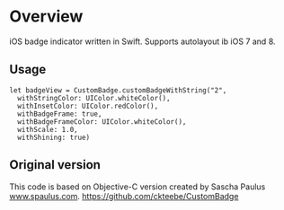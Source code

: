 # Overview

iOS badge indicator written in Swift. Supports autolayout ib iOS 7 and 8.

## Usage

    let badgeView = CustomBadge.customBadgeWithString("2",
      withStringColor: UIColor.whiteColor(),
      withInsetColor: UIColor.redColor(),
      withBadgeFrame: true,
      withBadgeFrameColor: UIColor.whiteColor(),
      withScale: 1.0,
      withShining: true)

## Original version

This code is based on Objective-C version created by Sascha Paulus www.spaulus.com.
https://github.com/ckteebe/CustomBadge
